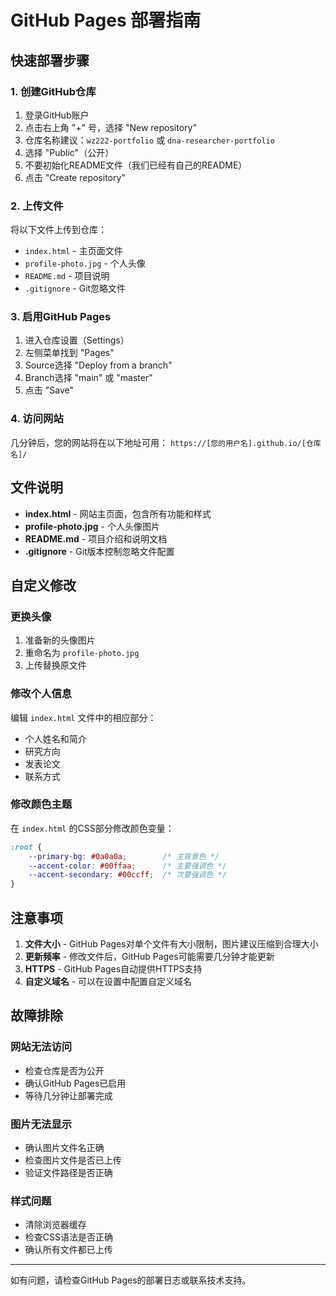 # GitHub Pages 部署指南

## 快速部署步骤

### 1. 创建GitHub仓库
1. 登录GitHub账户
2. 点击右上角 "+" 号，选择 "New repository"
3. 仓库名称建议：`wz222-portfolio` 或 `dna-researcher-portfolio`
4. 选择 "Public"（公开）
5. 不要初始化README文件（我们已经有自己的README）
6. 点击 "Create repository"

### 2. 上传文件
将以下文件上传到仓库：
- `index.html` - 主页面文件
- `profile-photo.jpg` - 个人头像
- `README.md` - 项目说明
- `.gitignore` - Git忽略文件

### 3. 启用GitHub Pages
1. 进入仓库设置（Settings）
2. 左侧菜单找到 "Pages"
3. Source选择 "Deploy from a branch"
4. Branch选择 "main" 或 "master"
5. 点击 "Save"

### 4. 访问网站
几分钟后，您的网站将在以下地址可用：
`https://[您的用户名].github.io/[仓库名]/`

## 文件说明

- **index.html** - 网站主页面，包含所有功能和样式
- **profile-photo.jpg** - 个人头像图片
- **README.md** - 项目介绍和说明文档
- **.gitignore** - Git版本控制忽略文件配置

## 自定义修改

### 更换头像
1. 准备新的头像图片
2. 重命名为 `profile-photo.jpg`
3. 上传替换原文件

### 修改个人信息
编辑 `index.html` 文件中的相应部分：
- 个人姓名和简介
- 研究方向
- 发表论文
- 联系方式

### 修改颜色主题
在 `index.html` 的CSS部分修改颜色变量：
```css
:root {
    --primary-bg: #0a0a0a;        /* 主背景色 */
    --accent-color: #00ffaa;      /* 主要强调色 */
    --accent-secondary: #00ccff;  /* 次要强调色 */
}
```

## 注意事项

1. **文件大小** - GitHub Pages对单个文件有大小限制，图片建议压缩到合理大小
2. **更新频率** - 修改文件后，GitHub Pages可能需要几分钟才能更新
3. **HTTPS** - GitHub Pages自动提供HTTPS支持
4. **自定义域名** - 可以在设置中配置自定义域名

## 故障排除

### 网站无法访问
- 检查仓库是否为公开
- 确认GitHub Pages已启用
- 等待几分钟让部署完成

### 图片无法显示
- 确认图片文件名正确
- 检查图片文件是否已上传
- 验证文件路径是否正确

### 样式问题
- 清除浏览器缓存
- 检查CSS语法是否正确
- 确认所有文件都已上传

---

如有问题，请检查GitHub Pages的部署日志或联系技术支持。 